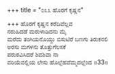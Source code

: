 +++
title = "೦೩೩ ಹೊರಗೆ ಕೃಷ್ಣನ"

+++
ಹೊರಗೆ ಕೃಷ್ಣನ ಕರೆದಿವೆಲ್ಲವ  
ನರುಹಿದಡೆ ಮರುಳಾಡಿದನು ಮೈ  
ಮರೆದು ತಂಗಿಯನೊಯ್ದು ಬಿಸುಟಿರೆ ಬಣಗು ತಿರುಕನಲಿ  
ಅರಸು ಮಗಳನು ತೊತ್ತುಗೆಲಸಕೆ  
ಪರುಠವಿಸಿದರೆ ಶಿವಶಿವಾ ನಾ  
ವರಿಯೆವಲ್ಲಿಯ ಲೇಸು ಹೊಲ್ಲೆಹವೆಮ್ಮದಲ್ಲೆಂದ       ॥33॥